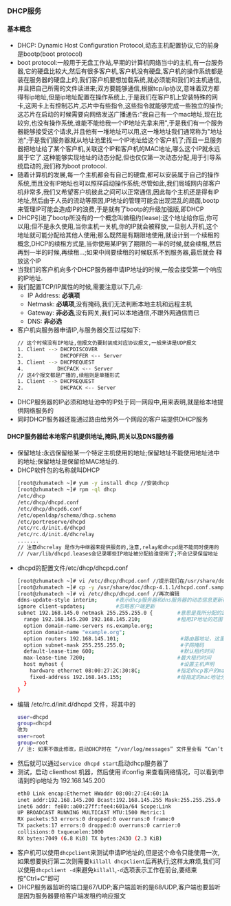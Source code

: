 ### DHCP服务
#### 基本概念
- DHCP: Dynamic Host Configuration Protocol,动态主机配置协议,它的前身是bootp(boot protocol)
- boot protocol:一般用于无盘工作站,早期的计算机网络当中的主机,有一台服务器,它的硬盘比较大,然后有很多客户机,客户机没有硬盘,客户机的操作系统都是装在服务器的硬盘上的,我们客户机要想加载系统,就必须能和我们的主机通信,并且把自己所需的文件读进来;双方要能够通信,根据tcp/ip协议,意味着双方都得有ip地址,但是ip地址配置在操作系统上,于是我们在客户机上安装特殊的网卡,这网卡上有控制芯片,芯片中有些指令,这些指令就能够完成一些独立的操作;这芯片在启动的时候需要向网络发送广播通告:"我自己有一个mac地址,现在比较穷,也没有操作系统,谁能不能给我一个IP地址先拿来用",于是我们有一个服务器能够接受这个请求,并且他有一堆地址可以用,这一堆地址我们通常称为"地址池";于是我们服务器就从地址池里找一个IP地址给这个客户机了;而且一旦服务器把地址给了某个客户机,关联这个IP和客户机的MAC地址,哪么这个IP就永远属于它了.这种能够实现地址的动态分配,但也仅仅第一次动态分配,用于引导系统启动的,我们称为boot protocol.
- 随着计算机的发展,每一个主机都会有自己的硬盘,都可以安装属于自己的操作系统,而且没有IP地址也可以照样启动操作系统;尽管如此,我们局域网内部客户机非常多,我们又希望客户机彼此之间可以正常通信,因此每个主机还是得有IP地址,然后由于人员的流动等原因,IP地址的管理可能会出现混乱的局面,bootp来管理IP可能会造成IP的浪费,于是就有了bootp的升级加强版,即DHCP
- DHCP引进了bootp所没有的一个概念叫做租约(lease):这个地址给你后,你可以用;但不是永久使用,当你主机一关机,你的IP就会被释放,一旦别人开机,这个地址就可能分配给其他人使用;那么既然是有期限地使用,就设计到一个续租的概念,DHCP的续租方式是,当你使用某IP到了期限的一半的时候,就会续租,然后再到一半的时候,再续租...;如果中间要续租的时候联系不到服务器,最后就会 释放这个IP
- 当我们的客户机向多个DHCP服务器申请IP地址的时候,一般会接受第一个响应的IP地址.
- 我们配置TCP/IP属性的时候,需要注意以下几点:
    - IP Address: __必填项__
    - Netmask: __必填项__,没有掩码,我们无法判断本地主机和远程主机
    - Gateway: __非必选__,没有网关,我们可以本地通信,不跟外网通信而已
    - DNS: __非必选__
- 客户机向服务器申请IP,与服务器交互过程如下:
    ```bash
    // 这个时候没有IP地址,但报文仍要封装成对应协议报文,一般来讲是UDP报文
    1. Client --> DHCPDISCOVER
    2.            DHCPOFFER <-- Server
    3. Client --> DHCPREQUEST
    4.           DHCPACK <-- Server
    // 这4个报文都是广播的,续租则是单播形式
    1. Client --> DHCPREQUEST
    2.            DHCPACK <-- Server
    ```
- DHCP服务器的IP必须和地址池中的IP处于同一网段中,用来表明,就是给本地提供网络服务的
- 同时DHCP服务器还能通过路由给另外一个网段的客户端提供DHCP服务

#### DHCP服务器给本地客户机提供地址,掩码,网关以及DNS服务器
- 保留地址:永远保留给某一个特定主机使用的地址;保留地址不能使用地址池中的地址;保留地址是保留给MAC地址的.
- DHCP软件包的名称就叫DHCP
    ```bash
    [root@zhumatech ~]# yum -y install dhcp //安装dhcp
    [root@zhumatech ~]# rpm -ql dhcp
    /etc/dhcp
    /etc/dhcp/dhcpd.conf
    /etc/dhcp/dhcpd6.conf
    /etc/openldap/schema/dhcp.schema
    /etc/portreserve/dhcpd
    /etc/rc.d/init.d/dhcpd
    /etc/rc.d/init.d/dhcrelay
    .......
    // 注意dhcrelay 是作为中继器来提供服务的,注意,relay和dhcpd是不能同时使用的
    // /var/lib/dhcpd.leases会记录哪些IP地址被分配给谁使用了;不会记录保留地址
    ```
- dhcpd的配置文件/etc/dhcp/dhcpd.conf
    ```bash
    [root@zhumatech ~]# vi /etc/dhcp/dhcpd.conf //提示我们在/usr/share/doc/dhcp-4.1.1/中有个配置文件样本
    [root@zhumatech ~]# cp -y /usr/share/doc/dhcp-4.1.1/dhcpd.conf.sample /etc/dhcp/dhcpd.conf    //我们复制过来并覆盖
    [root@zhumatech ~]# vi /etc/dhcp/dhcpd.conf //再次编辑
    ddns-update-style interim;      #表示dhcp服务器和dns服务器的动态信息更新模式
    ignore client-updates;          #忽略客户端更新
    subnet 192.168.145.0 netmask 255.255.255.0 {        #意思是我所分配的ip地址所在的网段为192.168.145.0 子网掩码为255.255.255.0
      range 192.168.145.200 192.168.145.210;            #租用IP地址的范围
      option domain-name-servers ns.example.org;
      option domain-name "example.org";
      option routers 192.168.145.101;                    #路由器地址，这里是当前 dhcp 机器的IP地址
      option subnet-mask 255.255.255.0;                  #子网掩码
      default-lease-time 600;                            #默认租约时间
      max-lease-time 7200;                              #最大租约时间
      host myhost {                                      #设置主机声明
        hardware ethernet 08:00:27:2C:30:8C;            #指定dhcp客户的mac地址
        fixed-address 192.168.145.155;                  #给指定的mac地址分配ip
      }
    }
    ```
- 编辑 /etc/rc.d/init.d/dhcpd 文件，将其中的
    ```bash
    user=dhcpd
    group=dhcpd
    改为
    user=root
    group=root
    // 注: 如果不做此修改，启动DHCP时在 “/var/log/messages” 文件里会有 “Can’t chown new lease file: Operation not permitted” 错误。
    ```
- 然后就可以通过`service dhcpd start`启动dhcp服务器了
- 测试，启动 clienthost 机器，然后使用 ifconfig 来查看网络情况，可以看到申请到的ip地址为 192.168.145.200
    ```bash
    eth0 Link encap:Ethernet HWaddr 08:00:27:E4:60:1A
    inet addr:192.168.145.200 Bcast:192.168.145.255 Mask:255.255.255.0
    inet6 addr: fe80::a00:27ff:fee4:601a/64 Scope:Link
    UP BROADCAST RUNNING MULTICAST MTU:1500 Metric:1
    RX packets:53 errors:0 dropped:0 overruns:0 frame:0
    TX packets:17 errors:0 dropped:0 overruns:0 carrier:0
    collisions:0 txqueuelen:1000
    RX bytes:7049 (6.8 KiB) TX bytes:2430 (2.3 KiB)
    ```
- 客户机可以使用`dhcpclient`来测试申请IP地址的,但是这个命令只能使用一次,如果想要执行第二次则需要`killall dhcpclient`后再执行;这样太麻烦,我们可以使用`dhcpclient -d`来避免`killall`,`-d`选项表示工作在前台,要结束按"Ctrl+C"即可
- DHCP服务器监听的端口是67/UDP;客户端监听的是68/UDP,客户端也要监听是因为服务器要给客户端发租约响应报文
